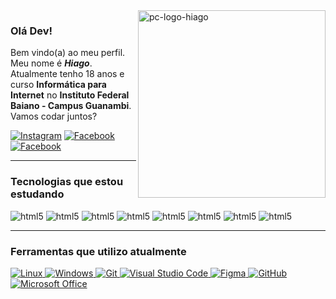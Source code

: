 <img src="https://user-images.githubusercontent.com/60708311/212370903-249fd3e6-8183-47fc-9837-20213cdf75e6.svg" width="300px" min-width="300px" max-width="300px" align="right" alt="pc-logo-hiago">

### Olá Dev!

Bem vindo(a) ao meu perfil. Meu nome é ***Hiago***. Atualmente tenho 18 anos e curso **Informática para Internet** no **Instituto Federal Baiano - Campus Guanambi**. Vamos codar juntos?

[![Instagram]( https://img.shields.io/badge/Instagram-E4405F?style=for-the-badge&logo=instagram&logoColor=white&color=9400D3
)](https://www.instagram.com/hiago_rsz)
[![Facebook]( https://img.shields.io/badge/Facebook-1877F2?style=for-the-badge&logo=facebook&logoColor=white&color=9400D3)](https://www.facebook.com/Hiago.AE.999)
[![Facebook]( https://img.shields.io/badge/LinkedIn-0077B5?style=for-the-badge&logo=linkedin&logoColor=white&color=9400D3)](https://www.linkedin.com/in/hiago-rocha-souza-1754a1243/)

---

### Tecnologias que estou estudando

<div style="display: inline_block">
    <img aling="center" alt="html5" src="https://img.shields.io/badge/HTML5-E34F26?style=for-the-badge&logo=html5&logoColor=white&color=9400D3"> 
    <img aling="center" alt="html5" src="https://img.shields.io/badge/CSS3-1572B6?style=for-the-badge&logo=css3&logoColor=white&color=9400D3"> 
    <img aling="center" alt="html5" src="https://img.shields.io/badge/JavaScript-323330?style=for-the-badge&logo=javascript&logoColor=white&color=9400D3"> 
    <img aling="center" alt="html5" src="https://img.shields.io/badge/Node.js-43853D?style=for-the-badge&logo=node.js&logoColor=white&color=9400D3"> 
    <img aling="center" alt="html5" src="https://img.shields.io/badge/TypeScript-007ACC?style=for-the-badge&logo=typescript&logoColor=white&color=9400D3"> 
    <img aling="center" alt="html5" src="https://img.shields.io/badge/Express.js-404D59?style=for-the-badge&color=9400D3"> 
    <img aling="center" alt="html5" src="https://img.shields.io/badge/Vue.js-35495E?style=for-the-badge&logo=vue.js&logoColor=white&color=9400D3"> 
    <img aling="center" alt="html5" src="https://img.shields.io/badge/MySQL-00000F?style=for-the-badge&logo=mysql&logoColor=white&color=9400D3"> 

---
  
### Ferramentas que utilizo atualmente
    
[
![Linux](https://img.shields.io/badge/Linux-FCC644?style=for-the-badge&logo=linux&logoColor=white&color=9400D3)
![Windows](https://img.shields.io/badge/Windows-0078D6?style=for-the-badge&logo=windows&logoColor=white&color=9400D3)
![Git](https://img.shields.io/badge/GIT-E44C30?style=for-the-badge&logo=git&logoColor=white&color=9400D3)
![Visual Studio Code](https://img.shields.io/badge/VSCode-0078D4?style=for-the-badge&logo=visual%20studio%20code&logoColor=white&color=9400D3)
![Figma](https://img.shields.io/badge/figma-%23F24E1E.svg?style=for-the-badge&logo=figma&logoColor=white&color=9400D3)
![GitHub](https://img.shields.io/badge/github-%23121011.svg?style=for-the-badge&logo=github&logoColor=white&color=9400D3)
![Microsoft Office](https://img.shields.io/badge/MS_Office-D83B01?style=for-the-badge&logo=microsoft-office&logoColor=white&color=9400D3)
](#n)
